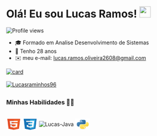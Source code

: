 # Olá! Eu sou Lucas Ramos! <img src="https://raw.githubusercontent.com/MartinHeinz/MartinHeinz/master/wave.gif" width="30px" height="30px">

<p align="left"> <img src="https://komarev.com/ghpvc/?username=carlosvinicius-ai&color=blueviolet" alt="Profile views" /> </p>

- 🎓 Formado em Analise Desenvolvimento de Sistemas
- :tada: Tenho 28 anos
 - ✉️ meu e-mail: lucas.ramos.oliveira2608@gmail.com

  [![card](https://github-readme-stats.vercel.app/api?username=Lucasramos-ai&theme=tokyonight&show_icons=true)](https://github.com/Lucasraminhos96/)
  <br>
  <br>
  [![Lucasraminhos96](https://github-readme-stats.vercel.app/api/top-langs/?username=Lucasraminhos96&layout=compact&theme=tokyonight&show_icons=true)](https://github.com/anuraghazra/github-readme-stats)


  
##
  
### Minhas Habilidades :technologist:

<div style="display: inline_block"><br>
  <img align="center" alt="Lucas-HTML" height="30" width="40" margin-top="10" src="https://raw.githubusercontent.com/devicons/devicon/master/icons/html5/html5-original.svg">
  <img align="center" alt="Lucas-CSS" height="30" width="40" margin-top="10" src="https://raw.githubusercontent.com/devicons/devicon/master/icons/css3/css3-original.svg">
  <img align="center" alt="Lucas-Java" height="30" width="40" margin-top="10" src="https://cdn.jsdelivr.net/gh/devicons/devicon/icons/java/java-original-wordmark.svg">
  <img align="center" alt="Lucas-Python" height="30" width="40" margin-top="10" src="https://raw.githubusercontent.com/devicons/devicon/master/icons/python/python-original.svg">
</div>
  
##
